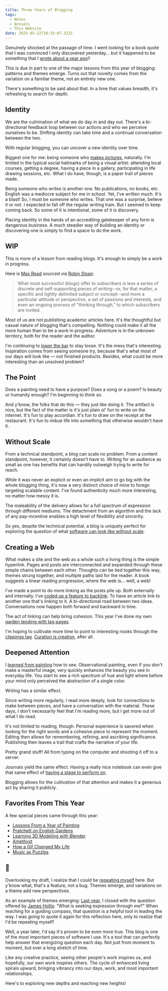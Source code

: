 ```yaml
---
title: Three Years of Blogging
tags:
  - Notes
  - Annuals
  - This Website
date: 2025-05-22T10:35:07.322Z
---
```


Genuinely shocked at the passage of time. I went looking for a book quote that I was convinced I only discovered yesterday... but it happened to be something that I [wrote about a year ago](/whatisdivine)!!

This is due in part to one of the major lessons from this year of blogging: patterns and themes emerge. Turns out that novelty comes from the variation on a familiar theme, not an entirely new one.

There's something to be said about that. In a time that values breadth, it's refreshing to search for depth.

## Identity

We are the culmination of what we do day in and day out. There's a bi-directional feedback loop between our actions and who we perceive ourselves to be. Shifting identity can take time and a continual conversation between the two.

With regular blogging, you can uncover a new identity over time.

Biggest one for me: being someone who [makes pictures](/blog/art), naturally. I'm limited in the typical social hallmarks of being a visual artist: attending local courses, getting a degree, having a piece in a gallery, participating in life drawing sessions, etc. What I do have, though, is a paper trail of pieces made.

Being someone who writes is another one. No publications, no books, etc. English was a mediocre subject for me in school. Yet, I've written much. It's a blast! So, I must be someone who writes. That one was a surprise, believe it or not. I expected to fall off the regular writing train. But I seemed to keep coming back. So some of it is intentional, some of it is discovery.

Placing identity in the hands of an accrediting gatekeeper of any form is dangerous business. A much steadier way of building an identity or discovering one is simply to find a space to do the work.

## WIP

This is more of a lesson from reading blogs. It's enough to simply be a work in progress.

Here is [Max Read](https://maxread.substack.com/p/how-to-substack) sourced via [Robin Sloan](https://www.robinsloan.com/newsletters/finisher/#media):

> What most successful (blogs) offer to subscribers is less a series of discrete and self-supporting pieces of writing--or, for that matter, a specific and tightly delimited subject or concept--and more a particular attitude or perspective, a set of passions and interests, and even an ongoing process of “thinking through,” to which subscribers are invited.

Most of us are not publishing academic articles here. It's the thoughtful but casual nature of blogging that's compelling. Nothing could make it all the more human than to be a work in progress. Adventure is in the unknown territory, both for the reader and the author.

I'm continuing to [lower the bar](https://chriscoyier.net/2022/06/27/there-is-no-bar/) to stay loose. It's the mess that's interesting. Inspiration comes from seeing someone try, because that's what most of our days will look like — not finished products. Besides, what could be more interesting than an unsolved problem?

## The Point

Does a painting need to have a purpose? Does a song or a poem? Is beauty or humanity enough? I'm beginning to think so.

And y'know, the folks that do this — they just like doing it. The artifact is nice, but the fact of the matter is it's just plain ol' fun to write on the internet. It's fun to play accordian. It's fun to draw on the receipt at the restaurant. It's fun to imbue life into something that otherwise wouldn't have it.

## Without Scale

From a technical standpoint, a blog can scale no problem. From a content standpoint, however, it certainly doesn't have to. Writing for an audience as small as one has benefits that can handily outweigh trying to write for reach.

While it was never an explicit or even an implicit aim to go big with the whole blogging thing, it's now a very distinct choice of mine to forego targeting scalable content. I've found authenticity much more interesting, no matter how messy it is.

The maleability of the delivery allows for a full spectrum of expression through different mediums. The detachment from an algorithm and the lack of any pay-incentive enables a high level of flexibility and sincerity.

So yes, despite the technical potential, a blog is uniquely perfect for exploring the question of what [software can look like without scale](/softwarewithoutscale).

## Creating a Web

What makes a site and the web as a whole such a living thing is the simple hyperlink. Pages and posts are interconnected and expanded through these simple chains between each other. Thoughts can be tied together this way, themes strung together, and multiple paths laid for the reader. A book suggests a linear reading progression, where the web is... well, a web!

I've made a point to do more linking as the posts pile up. Both externally and internally. I've [coded up a feature to backlink](/backlinksinjs): To have an article link to another one that's linking to it. A bi-directional road between two ideas. Conversations now happen both forward and backward in time.

The act of linking can help bring cohesion. This year I've done my own [garden tending with tag pages](/makingtagpages).

I'm hoping to cultivate more time to point to interesting nooks through the [clippings tag](/blog/clippings). [Curation is creation](/curationascreation), after all.

## Deepened Attention

I [learned from painting](/lessonsfrompainting2024) how to see. Observational painting, even if you don't make a masterful image, very quickly enhances the beauty you see in everyday life. You start to see a rich spectrum of hue and light where before your mind only perceived the abstraction of a single color.

Writing has a similar effect.

Since writing more regularly, I read more deeply, look for connections to make between pieces, and have a conversation with the material. These days, I don't necessarily feel that I'm reading more, but I get more out of what I do read.

It's not limited to reading, though. Personal experience is savored when looking for the right words and a cohesive piece to represent the moment. Editing then allows for remembering, refining, and ascribing significance. Publishing then leaves a trail that crafts the narrative of your life.

Pretty grand stuff! All from typing on the computer and shooting it off to a server.

Journals yield the same effect. Having a really nice notebook can even give that same effect of [having a stage to perform on](/stanchfield).

Blogging allows for the cultivation of that attention and makes it a generous act by sharing it publicly.

## Favorites From This Year

A few special pieces came through this year:

- [Lessons From a Year of Painting](/lessonsfrompainting2024)
- [Pratchett on English Gardens](/pratchettonenglishgardens)
- [Learning 3D Modeling with Blender](/learning3d)
- [Amethyst](/amethystrelease)
- [How a Gif Changed My Life](/lifechanginggif)
- [Music as Puzzles](/musicaspuzzles)

## 👋

Overlooking my draft, I realize that I could be [repeating myself](/firstblogversary) here. But y'know what, that's a feature, not a bug. Themes emerge, and variations on a theme add new perspectives.

As an example of themes emerging: [Last year](/secondblogversary), I closed with the question offered by [James Hollis](https://www.goodreads.com/en/book/show/62039119): "What is seeking expression through me?" When reaching for a guiding compass, that question is a helpful tool in leading the way. I was going to quote it again for this reflection here, only to realize that I'd be repeating myself!

Well, a year later, I'd say it's proven to be even more true. This blog is one of the most important pieces of software I use. It's a tool that can perfectly help answer that energizing question each day. Not just from moment to moment, but over a long stretch of time.

Like any creative practice, seeing other people's work inspires us, and hopefully, our own work inspires others. The cycle of enhanced living spirals upward, bringing vibrancy into our days, work, and most important relationships.

Here's to exploring new depths and reaching new heights!
